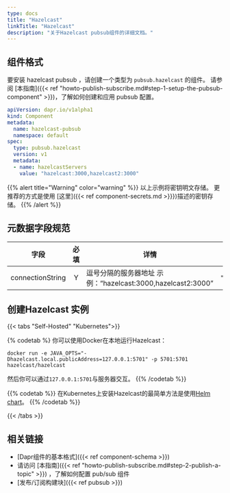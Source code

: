 ```yaml
---
type: docs
title: "Hazelcast"
linkTitle: "Hazelcast"
description: "关于Hazelcast pubsub组件的详细文档。"
---
```


## 组件格式
要安装 hazelcast pubsub ，请创建一个类型为 `pubsub.hazelcast` 的组件。 请参阅 [本指南]({{< ref "howto-publish-subscribe.md#step-1-setup-the-pubsub-component" >}})，了解如何创建和应用 pubsub 配置。

```yaml
apiVersion: dapr.io/v1alpha1
kind: Component
metadata:
  name: hazelcast-pubsub
  namespace: default
spec:
  type: pubsub.hazelcast
  version: v1
  metadata:
  - name: hazelcastServers
    value: "hazelcast:3000,hazelcast2:3000"
```

{{% alert title="Warning" color="warning" %}}
以上示例将密钥明文存储。 更推荐的方式是使用 [这里]({{< ref component-secrets.md >}}})描述的密钥存储。
{{% /alert %}}

## 元数据字段规范

| 字段               | 必填 | 详情                                             | 示例                                 |
| ---------------- |:--:| ---------------------------------------------- | ---------------------------------- |
| connectionString | Y  | 逗号分隔的服务器地址 示例：“hazelcast:3000,hazelcast2:3000” | `"hazelcast:3000,hazelcast2:3000"` |


## 创建Hazelcast 实例

{{< tabs "Self-Hosted" "Kubernetes">}}

{% codetab %}
你可以使用Docker在本地运行Hazelcast：

```
docker run -e JAVA_OPTS="-Dhazelcast.local.publicAddress=127.0.0.1:5701" -p 5701:5701 hazelcast/hazelcast
```

然后你可以通过`127.0.0.1:5701`与服务器交互。
{{% /codetab %}}

{{% codetab %}}
在Kubernetes上安装Hazelcast的最简单方法是使用[Helm chart](https://github.com/helm/charts/tree/master/stable/hazelcast)。
{{% /codetab %}}

{{< /tabs >}}

## 相关链接
- [Dapr组件的基本格式]({{< ref component-schema >}})
- 请访问 [本指南]({{< ref "howto-publish-subscribe.md#step-2-publish-a-topic" >}}) ，了解如何配置 pub/sub 组件
- [发布/订阅构建块]({{< ref pubsub >}})